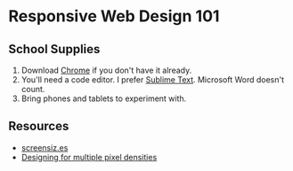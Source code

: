 # Responsive Web Design 101

## School Supplies

1. Download [Chrome](https://www.google.com/intl/en/chrome/browser/) if you don't have it already.
2. You'll need a code editor. I prefer [Sublime Text](http://www.sublimetext.com/3). Microsoft Word doesn't count.
3. Bring phones and tablets to experiment with.


## Resources 
* [screensiz.es](http://screensiz.es/phone)
* [Designing for multiple pixel densities](http://www.teehanlax.com/blog/density-converter/)
